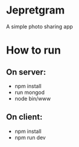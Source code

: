 # Jepretgram

A simple photo sharing app

# How to run

## On server:
* npm install
* run mongod
* node bin/www

## On client:
* npm install
* npm run dev